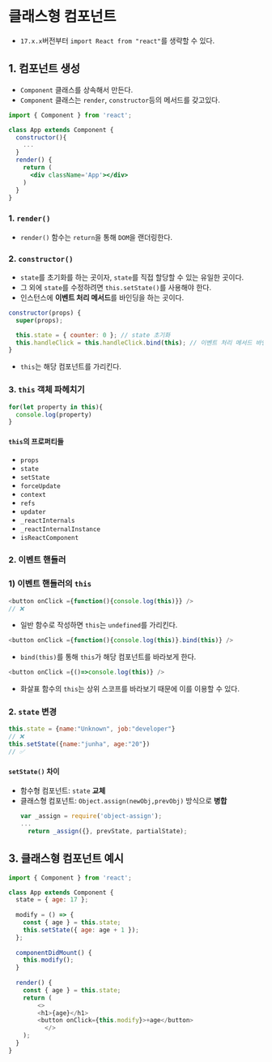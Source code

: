 # 클래스형 컴포넌트

- `17.x.x`버전부터 `import React from "react"`를 생략할 수 있다.


## 1. 컴포넌트 생성

- `Component` 클래스를 상속해서 만든다.
- `Component` 클래스는 `render`, `constructor`등의 메서드를 갖고있다.

```jsx
import { Component } from 'react';

class App extends Component {
  constructor(){
    ...
  }
  render() {
    return (
      <div className='App'></div>
    )
  }
}
```

### 1. `render()`

- `render()` 함수는 `return`을 통해 `DOM`을 랜더링한다.


### 2. `constructor()`

- `state`를 초기화를 하는 곳이자, `state`를 직접 할당할 수 있는 유일한 곳이다.
- 그 외에 `state`를 수정하려면 `this.setState()`를 사용해야 한다.
- 인스턴스에 **이벤트 처리 메서드**를 바인딩을 하는 곳이다.

```js
constructor(props) {
  super(props); 

  this.state = { counter: 0 }; // state 초기화 
  this.handleClick = this.handleClick.bind(this); // 이벤트 처리 메서드 바인딩
}
```
- `this`는 해당 컴포넌트를 가리킨다.


### 3. `this` 객체 파헤치기

```js
for(let property in this){
  console.log(property)
}
```

#### `this`의 프로퍼티들

- `props`
- `state`
- `setState`
- `forceUpdate`
- `context`
- `refs`
- `updater`
- `_reactInternals`
- `_reactInternalInstance`
- `isReactComponent`




### 2. 이벤트 핸들러


### 1) 이벤트 핸들러의 `this`


```js
<button onClick ={function(){console.log(this)}} /> 
// ❌
```
- 일반 함수로 작성하면 `this`는 `undefined`를 가리킨다.


```js
<button onClick ={function(){console.log(this)}.bind(this)} />
```
- `bind(this)`를 통해 `this`가 해당 컴포넌트를 바라보게 한다.


```js
<button onClick ={()=>console.log(this)} />
```
- 화살표 함수의 `this`는 상위 스코프를 바라보기 때문에 이를 이용할 수 있다. 


### 2. `state` 변경

```js
this.state = {name:"Unknown", job:"developer"}
// ❌
this.setState({name:"junha", age:"20"})
// ✅
```

#### `setState()` 차이

- 함수형 컴포넌트: `state` **교체**
- 클래스형 컴포넌트: `Object.assign(newObj,prevObj)` 방식으로 **병합**
  ```js
  var _assign = require('object-assign');
  ...
    return _assign({}, prevState, partialState);
  ```



## 3. 클래스형 컴포넌트 예시

```js
import { Component } from 'react';

class App extends Component {
  state = { age: 17 };
  
  modify = () => {
    const { age } = this.state;
    this.setState({ age: age + 1 });
  };
  
  componentDidMount() {
    this.modify();
  }
  
  render() {
    const { age } = this.state;
    return (
    	<>
        <h1>{age}</h1>
        <button onClick={this.modify}>+age</button>
 		  </>
    );
  }
}
```
